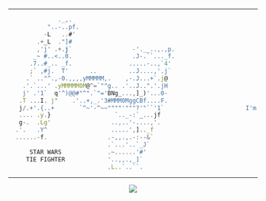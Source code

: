 -------------

```javascript
              ._,.
           "..-..pf.
          -L   ..#'
        .+_L  ."]#
        ,'j' .+.j`                 -'.__..,.,p.
       _~ #..<..0.                 .J-.``..._f.
      .7..#_.. _f.                .....-..,`4'
      ;` ,#j.  T'      ..         ..J....,'.j`
     .` .."^.,-0.,,,,yMMMMM,.    ,-.J...+`.j@
    .'.`...' .yMMMMM0M@^=`""g.. .'..J..".'.jH                             Hey, i'm Sprechblase
    j' .'1`  q'^)@@#"^".`"='BNg_...,]_)'...0-                              a Java Developer.
   .T ...I. j"    .'..+,_.'3#MMM0MggCBf....F.                  
   j/.+'.{..+       `^~'-^~~""""'"""?'"``'1`                       I'm currently programming for @Pypeware
   .... .y.}                  `.._-:`_...jf
   g-.  .Lg'                 ..,..'-....,'.
  .'.   .Y^                  .....',].._f
  ......-f.                 .-,,.,.-:--&`
                            .`...'..`_J`
      STAR WARS             .~......'#'
     TIE FIGHTER            '..,,.,_]`    
                            .L..`..``.     
```
  
    
-------------
  
<p align="center">
<img src="https://github-readme-stats.vercel.app/api?username=Sprechblase&show_icons=true&theme=dark&hide_border=true&hide_title=true&hide=contributions&include_all_commits=true&bg_color=161b22&icon_color=5bb3ff"></img>
</p>
